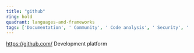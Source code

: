 ```yaml
---
title: "github"
ring: hold
quadrant: languages-and-frameworks
tags: ['Documentation', ' Community', ' Code analysis', ' Security', ' Maintainability']
---
```

https://github.com/
Development platform

